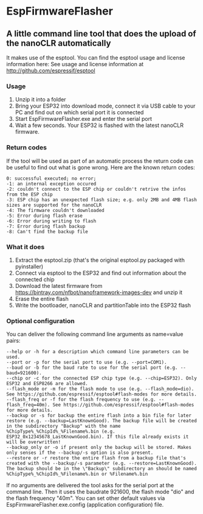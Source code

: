 # EspFirmwareFlasher

## A little command line tool that does the upload of the nanoCLR automatically
It makes use of the esptool. You can find the esptool usage and license information here: See usage and license information at http://github.com/espressif/esptool
### Usage
1. Unzip it into a folder
2. Bring your ESP32 into download mode, connect it via USB cable to your PC and find out on which serial port it is connected
3. Start EspFirmwareFlasher.exe and enter the serial port
4. Wait a few seconds. Your ESP32 is flashed with the latest nanoCLR firmware.

### Return codes
If the tool will be used as part of an automatic process the return code can be useful to find out what is gone wrong. Here are the known return codes:
```
0: successful executed; no error;
-1: an internal exception occured
-2: couldn't connect to the ESP chip or couldn't retrive the infos from the ESP chip
-3: ESP chip has an unexpected flash size; e.g. only 2MB and 4MB flash sizes are supported for the nanoCLR
-4: The firmware couldn't downloaded
-5: Error during flash erase
-6: Error during writing to flash
-7: Error during flash backup
-8: Can't find the backup file
```

### What it does
1. Extract the esptool.zip (that's the original esptool.py packaged with pyinstaller)
2. Connect via esptool to the ESP32 and find out information about the connected chip
3. Download the latest firmware from https://bintray.com/nfbot/nanoframework-images-dev and unzip it
4. Erase the entire flash
5. Write the bootloader, nanoCLR and partitionTable into the ESP32 flash

### Optional configuration
You can deliver the following command line arguments as name=value pairs:
```
--help or -h for a description which command line parameters can be used.
--port or -p for the serial port to use (e.g. --port=COM1).
--baud or -b for the baud rate to use for the serial port (e.g. --baud=921600).
--chip or -c for the connected ESP chip type (e.g. --chip=ESP32). Only ESP32 and ESP8266 are allowed.
--flash_mode or -m for the flash mode to use (e.g. --flash_mode=dio). See https://github.com/espressif/esptool#flash-modes for more details.
--flash_freq or -f for the flash frequency to use (e.g. --flash_freq=40m). See https://github.com/espressif/esptool#flash-modes for more details.
--backup or -s for backup the entire flash into a bin file for later restore (e.g. --backup=LastKnownGood). The backup file will be created in the subdirectory "Backup" with the name %ChipType%_%ChipId%_%Filename%.bin (e.g. ESP32_0x12345678_LastKnownGood.bin). If this file already exists it will be overwritten!
--backup_only or -o if present only the backup will be stored. Makes only senses if the --backup/-s option is also present.
--restore or -r restore the entire flash from a backup file that's created with the --backup/-s parameter (e.g. --restore=LastKnownGood). The backup should be in the \"Backup\" subdirectory an should be named %ChipType%_%ChipId%_%Filename%.bin or %Filename%.bin
```
If no arguments are delivered the tool asks for the serial port at the command line. Then it uses the baudrate 921600, the flash mode "dio" and the flash frequency "40m". You can set other default values via EspFirmwareFlasher.exe.config (application configuration) file.